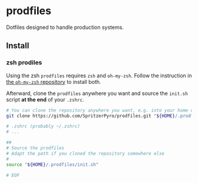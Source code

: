 # prodfiles

Dotfiles designed to handle production systems.

## Install

### zsh prodiles

Using the zsh `prodfiles` requires `zsh` and `oh-my-zsh`. Follow the instruction in [the `oh-my-zsh` repository](https://github.com/ohmyzsh/ohmyzsh#getting-started) to install both.

Afterward, clone the `prodfiles` anywhere you want and source the `init.sh` script **at the end** of your `.zshrc`.

```bash
# You can clone the repository anywhere you want, e.g. into your home directory
git clone https://github.com/SpritzerPyro/prodfiles.git "${HOME}/.prodfiles"
```

```bash
# .zshrc (probably ~/.zshrc)
# ...

##
# Source the prodfiles
# Adapt the path if you cloned the repository somewhere else
#
source "${HOME}/.prodfiles/init.sh"

# EOF
```
